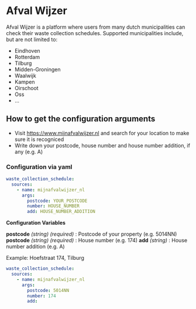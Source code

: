 # Afval Wijzer

Afval Wijzer is a platform where users from many dutch municipalities can check their waste collection schedules.
Supported municipalities include, but are not limited to:
- Eindhoven
- Rotterdam
- Tilburg
- Midden-Groningen
- Waalwijk
- Kampen
- Oirschoot
- Oss
- ...

## How to get the configuration arguments

- Visit <https://www.mijnafvalwijzer.nl> and search for your location to make sure it is recogniced
- Write down your postcode, house number and house number addition, if any (e.g. A)


### Configuration via yaml

```yaml
waste_collection_schedule:
  sources: 
    - name: mijnafvalwijzer_nl
      args:
        postcode: YOUR_POSTCODE
        number: HOUSE_NUMBER
        add: HOUSE_NUMBER_ADDITION
```

**Configuration Variables**

**postcode** _(string) (required)_ : Postcode of your property (e.g. 5014NN)
**postcode** _(string) (required)_ : House number (e.g. 174)
**add** _(string)_ : House number addition (e.g. A)

Example: Hoefstraat 174, Tilburg

```yaml
waste_collection_schedule:
  sources: 
    - name: mijnafvalwijzer_nl
      args:
        postcode: 5014NN
        number: 174
        add:
```
